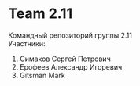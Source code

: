 # Team 2.11
Командный репозиторий группы 2.11 <br>
Участники:
1. Симаков Сергей Петрович
2. Ерофеев Александр Игоревич
3. Gitsman Mark
